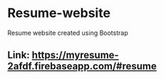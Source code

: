 # Resume-website
Resume website created using Bootstrap

## Link: https://myresume-2afdf.firebaseapp.com/#resume
